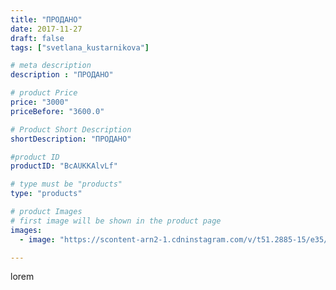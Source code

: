 ```yaml
---
title: "ПРОДАНО"
date: 2017-11-27
draft: false
tags: ["svetlana_kustarnikova"]

# meta description
description : "ПРОДАНО"

# product Price
price: "3000"
priceBefore: "3600.0"

# Product Short Description
shortDescription: "ПРОДАНО"

#product ID
productID: "BcAUKKAlvLf"

# type must be "products"
type: "products"

# product Images
# first image will be shown in the product page
images:
  - image: "https://scontent-arn2-1.cdninstagram.com/v/t51.2885-15/e35/23969698_508234812877641_7371609746316460032_n.jpg?se=7&tp=1&_nc_ht=scontent-arn2-1.cdninstagram.com&_nc_cat=109&_nc_ohc=wOKa8jOqWxsAX8sCLKu&ccb=7-4&oh=6e9b9971be15d9441978edb9ef36a8c2&oe=60851A83&ig_cache_key=MTY1NzQxMzMyMTc0NDY0Mjc4Mw%3D%3D.2-ccb7-4"

---
```

lorem
